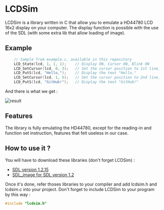 # LCDSim

LCDSim is a library written in C that allow you to emulate a HD44780 LCD 16x2 display on your computer. The display function is possible with the use of the SDL (with some extra lib that allow loading of image).

## Example

```c
    // Sample from example.c, available in this repository
    LCD_State(lcd, 1, 1, 1);    // Display ON, Cursor ON, Blink ON
    LCD_SetCursor(lcd, 0, 3);   // Set the cursor position to 1st line, 4th column
    LCD_PutS(lcd, "Hello,");    // Display the text "Hello,"
    LCD_SetCursor(lcd, 1, 5);   // Set the cursor position to 2nd line, 6th column
    LCD_PutS(lcd, "GitHub!");   // Display the text "GitHub!"
```
And there is what we get :

![result](https://image.noelshack.com/fichiers/2017/36/4/1504796313-output-yqaqe7.gif)

## Features

The library is fully emulating the HD44780, except for the reading-in and function set instruction, features that felt useless in our case.

## How to use it ?

You will have to download these libraries (don't forget LCDSim) :
- [SDL version 1.2.15](https://www.libsdl.org/download-1.2.php)
- [SDL_image for SDL version 1.2](https://www.libsdl.org/projects/SDL_image/release-1.2.html)

Once it's done, refer thoses libraries to your compiler and add lcdsim.h and lcdsim.c into your project. Don't forget to include LCDSim to your program by this way :

```c
#include "lcdsim.h"
```
